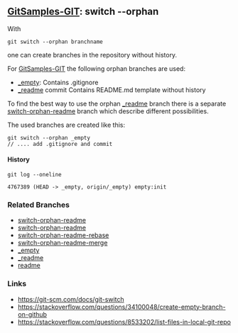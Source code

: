 ## [GitSamples-GIT](../../tree/master): switch --orphan
With 

    git switch --orphan branchname

one can create branches in the repository without history. 

For [GitSamples-GIT](../../tree/master) the following orphan branches are used:
* [_empty](../../tree/_empty): Contains .gitignore
* [_readme](../../tree/_readme) commit Contains README.md template without history

To find the best way to use the orphan [_readme](../../tree/_readme) 
branch there is a separate [switch-orphan-readme](../../tree/switch-orphan-readme) branch which describe different possibilities. 

The used branches are created like this:    

    git switch --orphan _empty
    // .... add .gitignore and commit

#### History

    git log --oneline    

    4767389 (HEAD -> _empty, origin/_empty) empty:init

### Related Branches
* [switch-orphan-readme](../../tree/switch-orphan-readme)
* [switch-orphan-readme](../../tree/switch-orphan-cherry-pick)
* [switch-orphan-readme-rebase](../../tree/switch-orphan-readme-rebase)
* [switch-orphan-readme-merge](../../tree/switch-orphan-readme-merge)
* [_empty](../../tree/_empty)
* [_readme](../../tree/_readme)
* [readme](../../tree/readme)

### Links
* https://git-scm.com/docs/git-switch
* https://stackoverflow.com/questions/34100048/create-empty-branch-on-github
* https://stackoverflow.com/questions/8533202/list-files-in-local-git-repo
